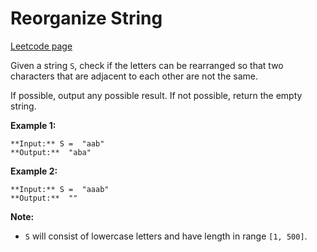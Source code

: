 # Reorganize String
[Leetcode page](https://leetcode.com/problems/reorganize-string/description)

Given a string `S`, check if the letters can be rearranged so that two
characters that are adjacent to each other are not the same.

If possible, output any possible result.  If not possible, return the empty
string.

**Example 1:**

    
    
    **Input:** S =  "aab"
    **Output:**  "aba"
    

**Example 2:**

    
    
    **Input:** S =  "aaab"
    **Output:**  ""
    

**Note:**

  * `S` will consist of lowercase letters and have length in range `[1, 500]`.



